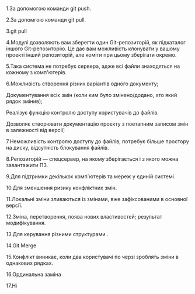 1.За допомогою команди git push.

2.За допомгою команди git pull.

3.git pull

4.Модулі дозволяють вам зберегти один Git-репозиторій, як підкаталог іншого Git-репозиторію. Це дає вам можливість клонувати у вашому проекті інший репозиторій, але коміти при цьому зберігати окремо.

5.Така система не потребує сервера, адже всі файли знаходяться на кожному з комп'ютерів.

6.Можливість створення різних варіантів одного документу;

 Документування всіх змін (коли ким було змінено/додано, хто який рядок змінив);
 
 Реалізує функцію контролю доступу користувачів до файлів.
 
 Дозволяє створювати документацію проєкту з поетапним записом змін в залежності від версії;
 
7.Неможливість контролю доступу до файлів, потребує більше простору на диску, відсутність блокування файлів.

8.Репозиторій — спецсервер, на якому зберігається і з якого можна завантажити ПЗ.

9.Для підтримки декількох комп`ютерів та мереж у єдиній системі.

10.Для зменшення ризику конфліктних змін.

11.Локальні зміни зливаються із змінами, вже зафіксованими в основної версії.

12.Зміна, перетворення, поява нових властивостей; результат модифікування.

13.Для керування різними структурами .

14.Git Merge

15.Конфлікт виникає, коли два користувачі по черзі зроблять зміни в однакових рядках.

16.Ординальна заміна

17.Ні

